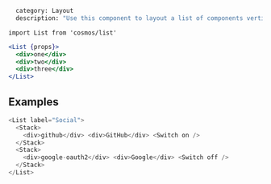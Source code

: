 ```meta
  category: Layout
  description: "Use this component to layout a list of components vertically"
```

`import List from 'cosmos/list'`

```jsx
<List {props}>
  <div>one</div>
  <div>two</div>
  <div>three</div>
</List>
```

## Examples

```js
<List label="Social">
  <Stack>
    <div>github</div> <div>GitHub</div> <Switch on />
  </Stack>
  <Stack>
    <div>google-oauth2</div> <div>Google</div> <Switch off />
  </Stack>
</List>
```
